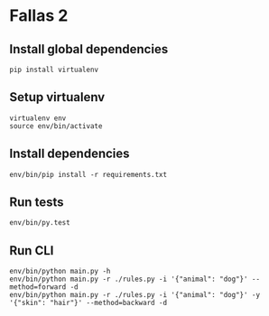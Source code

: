 # Fallas 2

## Install global dependencies
    
    pip install virtualenv

## Setup virtualenv

    virtualenv env
    source env/bin/activate

## Install dependencies

    env/bin/pip install -r requirements.txt
    
## Run tests

    env/bin/py.test
    
## Run CLI
    
    env/bin/python main.py -h
    env/bin/python main.py -r ./rules.py -i '{"animal": "dog"}' --method=forward -d
    env/bin/python main.py -r ./rules.py -i '{"animal": "dog"}' -y '{"skin": "hair"}' --method=backward -d
